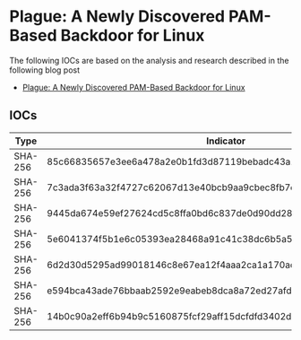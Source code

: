 # Plague: A Newly Discovered PAM-Based Backdoor for Linux

The following IOCs are based on the analysis and research described in the following blog post

- [Plague: A Newly Discovered PAM-Based Backdoor for Linux](https://www.nextron-systems.com/2025/08/01/plague-a-newly-discovered-pam-based-backdoor-for-linux/)

## IOCs
| Type | Indicator | Family|
| ---- | ---- |  ---- |
| SHA-256 | 85c66835657e3ee6a478a2e0b1fd3d87119bebadc43a16814c30eb94c53766bb | Plague Backdoor |
| SHA-256 | 7c3ada3f63a32f4727c62067d13e40bcb9aa9cbec8fb7e99a319931fc5a9332e | Plague Backdoor |
| SHA-256 | 9445da674e59ef27624cd5c8ffa0bd6c837de0d90dd2857cf28b16a08fd7dba6 | Plague Backdoor |
| SHA-256 | 5e6041374f5b1e6c05393ea28468a91c41c38dc6b5a5230795a61c2b60ed14bc | Plague Backdoor |
| SHA-256 | 6d2d30d5295ad99018146c8e67ea12f4aaa2ca1a170ad287a579876bf03c2950 | Plague Backdoor |
| SHA-256 | e594bca43ade76bbaab2592e9eabeb8dca8a72ed27afd5e26d857659ec173261 | Plague Backdoor |
| SHA-256 | 14b0c90a2eff6b94b9c5160875fcf29aff15dcfdfd3402d953441d9b0dca8b39 | Plague Backdoor |
